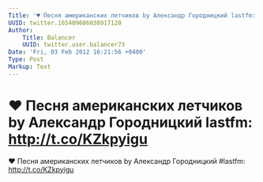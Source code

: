 ```yaml
---
Title: '♥ Песня американских летчиков by Александр Городницкий lastfm: http://t.co/KZkpyigu'
UUID: twitter.165409686038917120
Author:
    Title: Balancer
    UUID: twitter.user.balancer73
Date: 'Fri, 03 Feb 2012 16:21:56 +0400'
Type: Post
Markup: Text
---
```


# ♥ Песня американских летчиков by Александр Городницкий lastfm: http://t.co/KZkpyigu

♥ Песня американских летчиков by Александр Городницкий
#lastfm: http://t.co/KZkpyigu